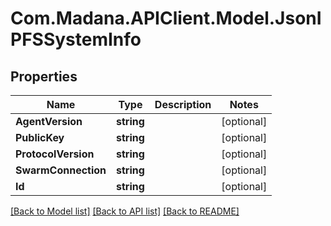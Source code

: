 
# Com.Madana.APIClient.Model.JsonIPFSSystemInfo

## Properties

Name | Type | Description | Notes
------------ | ------------- | ------------- | -------------
**AgentVersion** | **string** |  | [optional] 
**PublicKey** | **string** |  | [optional] 
**ProtocolVersion** | **string** |  | [optional] 
**SwarmConnection** | **string** |  | [optional] 
**Id** | **string** |  | [optional] 

[[Back to Model list]](../README.md#documentation-for-models)
[[Back to API list]](../README.md#documentation-for-api-endpoints)
[[Back to README]](../README.md)

